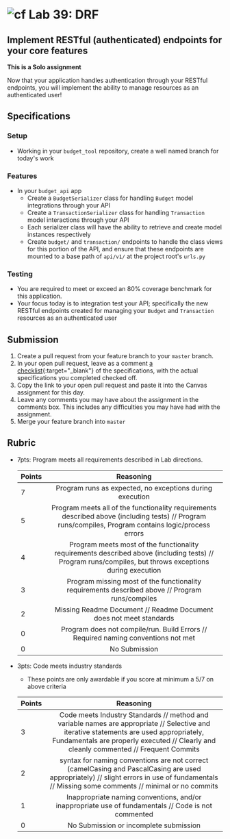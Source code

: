 # ![cf](http://i.imgur.com/7v5ASc8.png) Lab 39: DRF

## Implement RESTful (authenticated) endpoints for your core features

**This is a Solo assignment**
<!-- short description of project -->
Now that your application handles authentication through your RESTful endpoints, you will implement the ability to manage resources as an authenticated user!

## Specifications
<!-- Write a spefication for the features required in this lab assignment -->

### Setup
- Working in your `budget_tool` repository, create a well named branch for today's work

### Features
- In your `budget_api` app
    - Create a `BudgetSerializer` class for handling `Budget` model integrations through your API
    - Create a `TransactionSerializer` class for handling `Transaction` model interactions through your API
    - Each serializer class will have the ability to retrieve and create model instances respectively
    - Create `budget/` and `transaction/` endpoints to handle the class views for this portion of the API, and ensure that these endpoints are mounted to a base path of `api/v1/` at the project root's `urls.py`

### Testing
- You are required to meet or exceed an 80% coverage benchmark for this application.
- Your focus today is to integration test your API; specifically the new RESTful endpoints created for managing your `Budget` and `Transaction` resources as an authenticated user

## Submission
1. Create a pull request from your feature branch to your `master` branch.
2. In your open pull request, leave as a comment [a checklist](https://github.com/blog/1825-task-lists-in-all-markdown-documents){:target="_blank"} of the specifications, with the actual specifications you completed checked off.
3. Copy the link to your open pull request and paste it into the Canvas assignment for this day.
4. Leave any comments you may have about the assignment in the comments box. This includes any difficulties you may have had with the assignment.
5. Merge your feature branch into `master`

## Rubric
- 7pts: Program meets all requirements described in Lab directions.

	Points  | Reasoning | 
	 ------------ | :-----------: | 
	7       | Program runs as expected, no exceptions during execution |
	5       | Program meets all of the  functionality requirements described above (including tests) // Program runs/compiles, Program contains logic/process errors|
	4       | Program meets most of the functionality requirements described above (including tests)  // Program runs/compiles, but throws exceptions during execution |
	3       | Program missing most of the functionality requirements described above // Program runs/compiles |
	2       | Missing Readme Document // Readme Document does not meet standards |
	0       | Program does not compile/run. Build Errors // Required naming conventions not met |
	0       | No Submission |

- 3pts: Code meets industry standards
	- These points are only awardable if you score at minimum a 5/7 on above criteria

	Points  | Reasoning | 
	 ------------ | :-----------: | 
	3       | Code meets Industry Standards // method and variable names are appropriate // Selective and iterative statements are used appropriately, Fundamentals are properly executed // Clearly and cleanly commented // Frequent Commits |
	2       | syntax for naming conventions are not correct (camelCasing and PascalCasing are used appropriately) // slight errors in use of fundamentals // Missing some comments // minimal or no commits |
	1       | Inappropriate naming conventions, and/or inappropriate use of fundamentals // Code is not commented  |
	0       | No Submission or incomplete submission |
